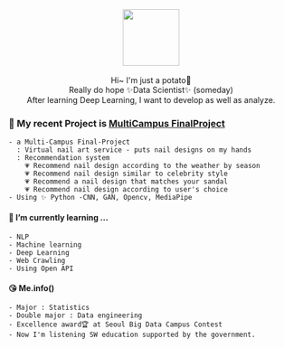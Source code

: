 <div align="center">
  <img src=https://user-images.githubusercontent.com/55777595/159695744-a0afe736-67f9-40bd-b20c-fe27dd28a5ff.gif width="100" height="100"/>
  <br><br>
  Hi~ I'm just a potato🥔 <br>
  Really do hope ✨Data Scientist✨ (someday) <br>
  After learning Deep Learning, I want to develop as well as analyze.
</div>

### 🔭 My recent Project is [MultiCampus FinalProject](https://github.com/berrymix13/Multi_FinalProject)
    - a Multi-Campus Final-Project
      : Virtual nail art service - puts nail designs on my hands
      : Recommendation system
        💗 Recommend nail design according to the weather by season
        💗 Recommend nail design similar to celebrity style
        💗 Recommend a nail design that matches your sandal
        💗 Recommend nail design according to user's choice
    - Using ✨ Python -CNN, GAN, Opencv, MediaPipe

  #### 🌱 I’m currently learning ...
    - NLP
    - Machine learning
    - Deep Learning
    - Web Crawling
    - Using Open API

  #### 😘 Me.info()
    - Major : Statistics
    - Double major : Data engineering
    - Excellence award🏆 at Seoul Big Data Campus Contest 
    - Now I'm listening SW education supported by the government.




<!--
**berrymix13/berrymix13** is a ✨ _special_ ✨ repository because its `README.md` (this file) appears on your GitHub profile.

Here are some ideas to get you started:

- 🔭 I’m currently working on ...
- 🌱 I’m currently learning ...
- 👯 I’m looking to collaborate on ...
- 🤔 I’m looking for help with ...
- 💬 Ask me about ...
- 📫 How to reach me: ...
- 😄 Pronouns: ...
- ⚡ Fun fact: ...
-->
